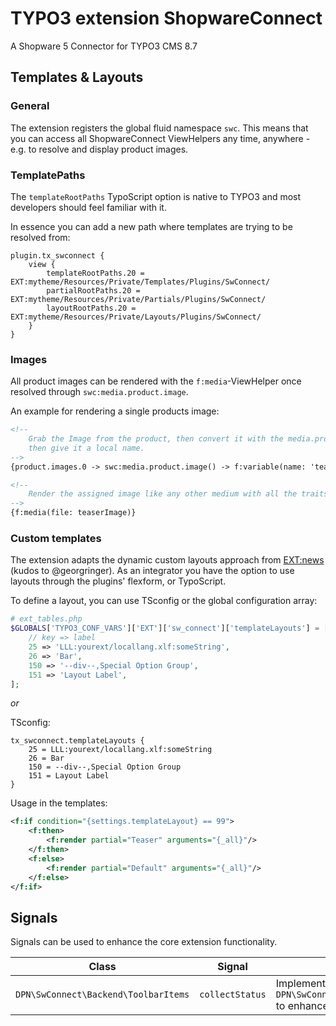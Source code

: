 # TYPO3 extension ShopwareConnect

A Shopware 5 Connector for TYPO3 CMS 8.7

## Templates & Layouts

### General

The extension registers the global fluid namespace `swc`. This means that you
can access all ShopwareConnect ViewHelpers any time, anywhere - e.g. to resolve and display product images.

### TemplatePaths

The `templateRootPaths` TypoScript option is native to TYPO3 and most developers should feel familiar with it.

In essence you can add a new path where templates are trying to be resolved from:

```typo3_typoscript
plugin.tx_swconnect {
    view {
        templateRootPaths.20 = EXT:mytheme/Resources/Private/Templates/Plugins/SwConnect/
        partialRootPaths.20 = EXT:mytheme/Resources/Private/Partials/Plugins/SwConnect/
        layoutRootPaths.20 = EXT:mytheme/Resources/Private/Layouts/Plugins/SwConnect/
    }
}
``` 

### Images

All product images can be rendered with the `f:media`-ViewHelper once resolved through `swc:media.product.image`.
 
An example for rendering a single products image:

```html
<!-- 
    Grab the Image from the product, then convert it with the media.product.image ViewHelper, 
    then give it a local name. 
-->
{product.images.0 -> swc:media.product.image() -> f:variable(name: 'teaserImage')}

<!--
    Render the assigned image like any other medium with all the traits and benefits of media rendering in TYPO3
-->
{f:media(file: teaserImage)}
```

### Custom templates

The extension adapts the dynamic custom layouts approach from [EXT:news](https://github.com/georgringer/news) (kudos to @georgringer). 
As an integrator you have the option to use layouts through the plugins' flexform, or TypoScript.

To define a layout, you can use TSconfig or the global configuration array:

```php
# ext_tables.php
$GLOBALS['TYPO3_CONF_VARS']['EXT']['sw_connect']['templateLayouts'] = [
    // key => label
    25 => 'LLL:yourext/locallang.xlf:someString',
    26 => 'Bar',
    150 => '--div--,Special Option Group',
    151 => 'Layout Label',
];
```

*or*

TSconfig:

```typo3_typoscript
tx_swconnect.templateLayouts {
    25 = LLL:yourext/locallang.xlf:someString
    26 = Bar
    150 = --div--,Special Option Group
    151 = Layout Label
}
```

Usage in the templates:

```xml
<f:if condition="{settings.templateLayout} == 99">
    <f:then>
        <f:render partial="Teaser" arguments="{_all}"/>    
    </f:then>
    <f:else>
        <f:render partial="Default" arguments="{_all}"/>    
    </f:else>
</f:if>
```

## Signals

Signals can be used to enhance the core extension functionality.

| Class | Signal | Info |
|--------------------------------------|-----------------|--------------------------------------------------------------------------------------------------------|
| `DPN\SwConnect\Backend\ToolbarItems` | `collectStatus` | Implement `DPN\SwConnect\Slot\StatusCollectorSlotInterface` to enhance the Backend Status Item reports |
